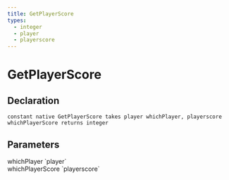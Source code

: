 ```yaml
---
title: GetPlayerScore
types:
  - integer
  - player
  - playerscore
---
```


# GetPlayerScore

## Declaration

```
constant native GetPlayerScore takes player whichPlayer, playerscore whichPlayerScore returns integer
```

## Parameters
<dl>
  <dt>whichPlayer `player`</dt>
  <dd></dd>

  <dt>whichPlayerScore `playerscore`</dt>
  <dd></dd>
</dl>